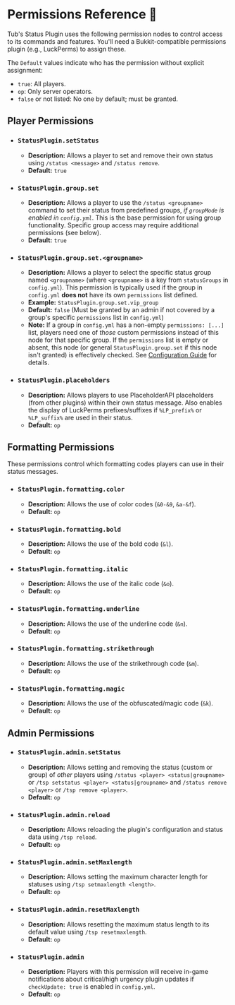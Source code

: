 # Permissions Reference 🔑

Tub's Status Plugin uses the following permission nodes to control access to its commands and features. You'll need a Bukkit-compatible permissions plugin (e.g., LuckPerms) to assign these.

The `Default` values indicate who has the permission without explicit assignment:
*   `true`: All players.
*   `op`: Only server operators.
*   `false` or not listed: No one by default; must be granted.

## Player Permissions

*   ### `StatusPlugin.setStatus`
    *   **Description:** Allows a player to set and remove their own status using `/status <message>` and `/status remove`.
    *   **Default:** `true`

*   ### `StatusPlugin.group.set`
    *   **Description:** Allows a player to use the `/status <groupname>` command to set their status from predefined groups, *if `groupMode` is enabled in `config.yml`*. This is the base permission for using group functionality. Specific group access may require additional permissions (see below).
    *   **Default:** `true`

*   ### `StatusPlugin.group.set.<groupname>`
    *   **Description:** Allows a player to select the specific status group named `<groupname>` (where `<groupname>` is a key from `statusGroups` in `config.yml`). This permission is typically used if the group in `config.yml` **does not** have its own `permissions` list defined.
    *   **Example:** `StatusPlugin.group.set.vip_group`
    *   **Default:** `false` (Must be granted by an admin if not covered by a group's specific `permissions` list in `config.yml`)
    *   **Note:** If a group in `config.yml` has a non-empty `permissions: [...]` list, players need one of *those* custom permissions instead of this node for that specific group. If the `permissions` list is empty or absent, this node (or general `StatusPlugin.group.set` if this node isn't granted) is effectively checked. See [Configuration Guide](./configuration.md#statusgroups) for details.

*   ### `StatusPlugin.placeholders`
    *   **Description:** Allows players to use PlaceholderAPI placeholders (from other plugins) within their own status message. Also enables the display of LuckPerms prefixes/suffixes if `%LP_prefix%` or `%LP_suffix%` are used in their status.
    *   **Default:** `op`

## Formatting Permissions

These permissions control which formatting codes players can use in their status messages.

*   ### `StatusPlugin.formatting.color`
    *   **Description:** Allows the use of color codes (`&0-&9`, `&a-&f`).
    *   **Default:** `op`

*   ### `StatusPlugin.formatting.bold`
    *   **Description:** Allows the use of the bold code (`&l`).
    *   **Default:** `op`

*   ### `StatusPlugin.formatting.italic`
    *   **Description:** Allows the use of the italic code (`&o`).
    *   **Default:** `op`

*   ### `StatusPlugin.formatting.underline`
    *   **Description:** Allows the use of the underline code (`&n`).
    *   **Default:** `op`

*   ### `StatusPlugin.formatting.strikethrough`
    *   **Description:** Allows the use of the strikethrough code (`&m`).
    *   **Default:** `op`

*   ### `StatusPlugin.formatting.magic`
    *   **Description:** Allows the use of the obfuscated/magic code (`&k`).
    *   **Default:** `op`

## Admin Permissions

*   ### `StatusPlugin.admin.setStatus`
    *   **Description:** Allows setting and removing the status (custom or group) of *other* players using `/status <player> <status|groupname>` or `/tsp setstatus <player> <status|groupname>` and `/status remove <player>` or `/tsp remove <player>`.
    *   **Default:** `op`

*   ### `StatusPlugin.admin.reload`
    *   **Description:** Allows reloading the plugin's configuration and status data using `/tsp reload`.
    *   **Default:** `op`

*   ### `StatusPlugin.admin.setMaxlength`
    *   **Description:** Allows setting the maximum character length for statuses using `/tsp setmaxlength <length>`.
    *   **Default:** `op`

*   ### `StatusPlugin.admin.resetMaxlength`
    *   **Description:** Allows resetting the maximum status length to its default value using `/tsp resetmaxlength`.
    *   **Default:** `op`

*   ### `StatusPlugin.admin`
    *   **Description:** Players with this permission will receive in-game notifications about critical/high urgency plugin updates if `checkUpdate: true` is enabled in `config.yml`.
    *   **Default:** `op`